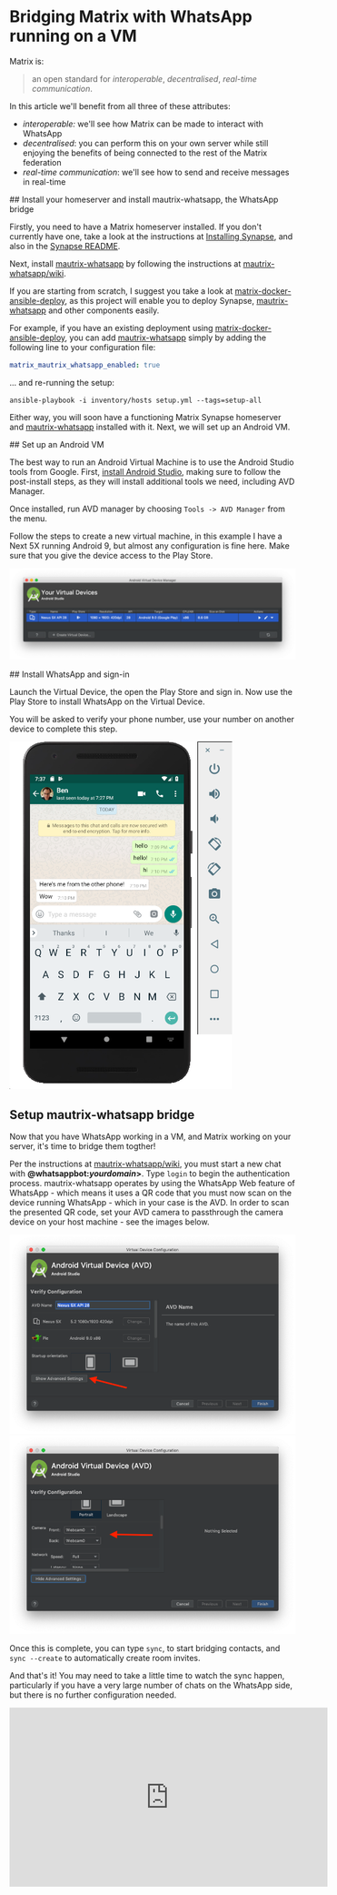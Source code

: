 # Bridging Matrix with WhatsApp running on a VM

Matrix is:

> an open standard for *interoperable*, *decentralised*, *real-time communication*.

In this article we'll benefit from all three of these attributes:

* *interoperable:* we'll see how Matrix can be made to interact with WhatsApp
* *decentralised*: you can perform this on your own server while still enjoying the benefits of being connected to the rest of the Matrix federation
* *real-time communication*: we'll see how to send and receive messages in real-time

## Install your homeserver and install mautrix-whatsapp, the WhatsApp bridge

Firstly, you need to have a Matrix homeserver installed. If you don't currently have one, take a look at the instructions at [Installing Synapse][installing-synapse], and also in the [Synapse README][Synapse].

Next, install [mautrix-whatsapp] by following the instructions at [mautrix-whatsapp/wiki].

If you are starting from scratch, I suggest you take a look at [matrix-docker-ansible-deploy], as this project will enable you to deploy Synapse, [mautrix-whatsapp] and other components easily.

For example, if you have an existing deployment using [matrix-docker-ansible-deploy], you can add [mautrix-whatsapp] simply by adding the following line to your configuration file:

```yaml
matrix_mautrix_whatsapp_enabled: true
```

... and re-running the setup:

```unix
ansible-playbook -i inventory/hosts setup.yml --tags=setup-all
```

Either way, you will soon have a functioning Matrix Synapse homeserver and [mautrix-whatsapp] installed with it. Next, we will set up an Android VM.

## Set up an Android VM

The best way to run an Android Virtual Machine is to use the Android Studio tools from Google. First, [install Android Studio](https://developer.android.com/studio/install), making sure to follow the post-install steps, as they will install additional tools we need, including AVD Manager.

Once installed, run AVD manager by choosing `Tools -> AVD Manager` from the menu.

Follow the steps to create a new virtual machine, in this example I have a Next 5X running Android 9, but almost any configuration is fine here. Make sure that you give the device access to the Play Store.

![](avd.png)

## Install WhatsApp and sign-in

Launch the Virtual Device, the open the Play Store and sign in. Now use the Play Store to install WhatsApp on the Virtual Device.

You will be asked to verify your phone number, use your number on another device to complete this step.

![](nexus5.png)

## Setup mautrix-whatsapp bridge

Now that you have WhatsApp working in a VM, and Matrix working on your server, it's time to bridge them togther!

Per the instructions at [mautrix-whatsapp/wiki], you must start a new chat with **@whatsappbot:*yourdomain*>**. Type `login` to begin the authentication process. mautrix-whatsapp operates by using the WhatsApp Web feature of WhatsApp - which means it uses a QR code that you must now scan on the device running WhatsApp - which in your case is the AVD. In order to scan the presented QR code, set your AVD camera to passthrough the camera device on your host machine - see the images below.

![](camera1.png)
![](camera2.png)

Once this is complete, you can type `sync`, to start bridging contacts, and `sync --create` to automatically create room invites.

And that's it! You may need to take a little time to watch the sync happen, particularly if you have a very large number of chats on the WhatsApp side, but there is no further configuration needed.

<iframe width="560" height="315" src="https://www.youtube.com/embed/edSgP2dEZ1o" frameborder="0" allow="accelerometer; autoplay; encrypted-media; gyroscope; picture-in-picture" allowfullscreen></iframe>

[installing-synapse]: https://matrix.org/docs/guides/installing-synapse
[mautrix-whatsapp]: https://github.com/tulir/mautrix-whatsapp
[Synapse]: https://github.com/matrix-org/synapse
[matrix-docker-ansible-deploy]: https://github.com/spantaleev/matrix-docker-ansible-deploy/
[mautrix-whatsapp/wiki]: https://github.com/tulir/mautrix-whatsapp/wiki